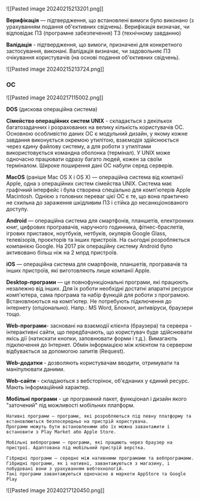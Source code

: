 
![[Pasted image 20240215213201.png]]

**Верифікація** — підтвердження, що встановлені вимоги було виконано (з урахуванням подання об'єктивних свідчень).
Верифікація визначає, чи відповідає ПЗ (програмне забезпечення) ТЗ (технічному завданню)

**Валідація** - підтвердження, що вимоги, призначені для конкретного застосування, виконані. 
Валідація визначає, чи задовольняє ПЗ очікування користувачів (на основі подання об'єктивних свідчень).

![[Pasted image 20240215213724.png]]

### OC
![[Pasted image 20240217115002.png]]

**DOS** (дискова операційна система)

**Сімейство операційних систем UNIX** - складається з декількох багатозадачних і розрахованих на велику кількість користувачів ОС. Основною особливістю даних ОС є модульний дизайн, у якому кожне завдання виконується окремою утилітою, взаємодія здійснюється через єдину файлову систему, а для роботи з утилітами використовується командна оболонка (термінал). У UNIX може одночасно працювати одразу багато людей, кожен за своїм терміналом. Широке поширення дані ОС набули серед серверів.

**MacOS** (раніше Mac OS X і OS X) — операційна система від компанії Apple, одна з операційних систем сімейства UNIX. Система має графічний інтерфейс і була створена спеціально для комп'ютерів Apple Macintosh. Однією з головних переваг цієї ОС є те, що вона практично не схильна до зараження шкідливим ПЗ і стійка до несанкціонованого доступу.

**Android** — операційна система для смартфонів, планшетів, електронних книг, цифрових програвачів, наручного годинника, фітнес-браслетів, ігрових приставок, ноутбуків, нетбуків, окулярів Google Glass, телевізорів, проєкторів та інших пристроїв. На сьогодні розробляється компанією Google. На 2017 рік операційну систему Android було активовано більш ніж на 2 млрд пристроїв.

**iOS** — операційна система для смартфонів, планшетів, програвачів та інших пристроїв, які виготовляють лише компанії Apple.

**Desktop-програми** — це повнофункціональні програми, які працюють незалежно від інших. Для їх роботи необхідні достатні апаратні ресурси комп'ютера, сама програма та набір функцій для роботи з програмою. Встановлюються на комп'ютер. Не потребують підключення до інтернету (опціонально). Напр.: MS Word, Блокнот, антивіруси, браузери тощо.

**Web-програми**- засновані на взаємодії клієнта (браузера) та сервера - інтерактивні сайти, що передбачають, що користувач буде здійснювати якісь дії (натискати кнопки, заповнювати форми і т.д.). Вимагають підключення до Інтернет. Обмін інформацією між клієнтом та сервером відбувається за допомогою запитів (Request).

**Web-додатки** - дозволяють користувачам вводити, отримувати та маніпулювати даними.

**Web-сайти** - cкладаються з вебсторінок, об'єднаних у єдиний ресурс. Mають інформаційний характер.

**Мобільні програми** - це програмний пакет, функціонал і дизайн якого "заточений" під можливості мобільних платформ.
	
	Нативні програми — програми, які розробляються під певну платформу та встановлюються безпосередньо на пристрій користувача. 
	Програми можуть бути встановленими або їх можна завантажити і встановити з Play Market або Apple Store.

	Мобільні вебпрограми — програми, які працюють через браузер на пристрої. Адаптована під мобільний пристрій верстка.
	
	Гібридні програми — середнє між нативними програмами та вебпрограмами. 
	Гібридні програми, як і нативні, завантажуються з магазину, і побудовані вони з урахуванням вебтехнологій. 
	Такі програми завантажуються одночасно в маркети AppStore та Google Play

![[Pasted image 20240217120450.png]]

